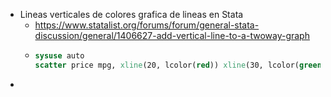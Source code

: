 - Lineas verticales de colores  grafica de lineas en Stata
	- https://www.statalist.org/forums/forum/general-stata-discussion/general/1406627-add-vertical-line-to-a-twoway-graph
	- ```stata
	  sysuse auto
	  scatter price mpg, xline(20, lcolor(red)) xline(30, lcolor(green))
	  ```
-